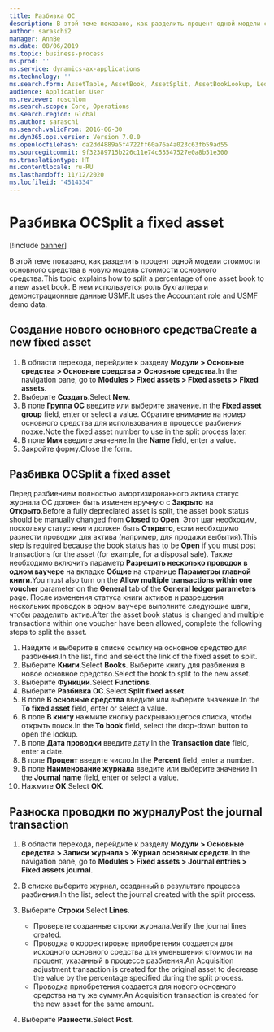 ```yaml
---
title: Разбивка ОС
description: В этой теме показано, как разделить процент одной модели стоимости основного средства в новую модель стоимости основного средства.
author: saraschi2
manager: AnnBe
ms.date: 08/06/2019
ms.topic: business-process
ms.prod: ''
ms.service: dynamics-ax-applications
ms.technology: ''
ms.search.form: AssetTable, AssetBook, AssetSplit, AssetBookLookup, LedgerJournalTable, LedgerJournalTransAsset
audience: Application User
ms.reviewer: roschlom
ms.search.scope: Core, Operations
ms.search.region: Global
ms.author: saraschi
ms.search.validFrom: 2016-06-30
ms.dyn365.ops.version: Version 7.0.0
ms.openlocfilehash: da2dd4889a5f4722ff60a76a4a023c63fb59ad55
ms.sourcegitcommit: 9f32389715b226c11e74c53547527e0a8b51e300
ms.translationtype: HT
ms.contentlocale: ru-RU
ms.lasthandoff: 11/12/2020
ms.locfileid: "4514334"
---
```

# <a name="split-a-fixed-asset"></a><span data-ttu-id="757cf-103">Разбивка ОС</span><span class="sxs-lookup"><span data-stu-id="757cf-103">Split a fixed asset</span></span>

[!include [banner](../../includes/banner.md)]

<span data-ttu-id="757cf-104">В этой теме показано, как разделить процент одной модели стоимости основного средства в новую модель стоимости основного средства.</span><span class="sxs-lookup"><span data-stu-id="757cf-104">This topic explains how to split a percentage of one asset book to a new asset book.</span></span> <span data-ttu-id="757cf-105">В нем используется роль бухгалтера и демонстрационные данные USMF.</span><span class="sxs-lookup"><span data-stu-id="757cf-105">It uses the Accountant role and USMF demo data.</span></span>

## <a name="create-a-new-fixed-asset"></a><span data-ttu-id="757cf-106">Создание нового основного средства</span><span class="sxs-lookup"><span data-stu-id="757cf-106">Create a new fixed asset</span></span>

1. <span data-ttu-id="757cf-107">В области перехода, перейдите к разделу **Модули \> Основные средства \> Основные средства \> Основные средства**.</span><span class="sxs-lookup"><span data-stu-id="757cf-107">In the navigation pane, go to **Modules \> Fixed assets \> Fixed assets \> Fixed assets**.</span></span>
2. <span data-ttu-id="757cf-108">Выберите **Создать**.</span><span class="sxs-lookup"><span data-stu-id="757cf-108">Select **New**.</span></span>
3. <span data-ttu-id="757cf-109">В поле **Группа ОС** введите или выберите значение.</span><span class="sxs-lookup"><span data-stu-id="757cf-109">In the **Fixed asset group** field, enter or select a value.</span></span> <span data-ttu-id="757cf-110">Обратите внимание на номер основного средства для использования в процессе разбиения позже.</span><span class="sxs-lookup"><span data-stu-id="757cf-110">Note the fixed asset number to use in the split process later.</span></span>
4. <span data-ttu-id="757cf-111">В поле **Имя** введите значение.</span><span class="sxs-lookup"><span data-stu-id="757cf-111">In the **Name** field, enter a value.</span></span>
5. <span data-ttu-id="757cf-112">Закройте форму.</span><span class="sxs-lookup"><span data-stu-id="757cf-112">Close the form.</span></span>

## <a name="split-a-fixed-asset"></a><span data-ttu-id="757cf-113">Разбивка ОС</span><span class="sxs-lookup"><span data-stu-id="757cf-113">Split a fixed asset</span></span>

<span data-ttu-id="757cf-114">Перед разбиением полностью амортизированного актива статус журнала ОС должен быть изменен вручную с **Закрыто** на **Открыто**.</span><span class="sxs-lookup"><span data-stu-id="757cf-114">Before a fully depreciated asset is split, the asset book status should be manually changed from **Closed** to **Open**.</span></span> <span data-ttu-id="757cf-115">Этот шаг необходим, поскольку статус книги должен быть **Открыто**, если необходимо разнести проводки для актива (например, для продажи выбытия).</span><span class="sxs-lookup"><span data-stu-id="757cf-115">This step is required because the book status has to be **Open** if you must post transactions for the asset (for example, for a disposal sale).</span></span> <span data-ttu-id="757cf-116">Также необходимо включить параметр **Разрешить несколько проводок в одном ваучере** на вкладке **Общие** на странице **Параметры главной книги**.</span><span class="sxs-lookup"><span data-stu-id="757cf-116">You must also turn on the **Allow multiple transactions within one voucher** parameter on the **General** tab of the **General ledger parameters** page.</span></span> <span data-ttu-id="757cf-117">После изменения статуса книги активов и разрешения нескольких проводок в одном ваучере выполните следующие шаги, чтобы разделить актив.</span><span class="sxs-lookup"><span data-stu-id="757cf-117">After the asset book status is changed and multiple transactions within one voucher have been allowed, complete the following steps to split the asset.</span></span>

1. <span data-ttu-id="757cf-118">Найдите и выберите в списке ссылку на основное средство для разбиения.</span><span class="sxs-lookup"><span data-stu-id="757cf-118">In the list, find and select the link of the fixed asset to split.</span></span>
2. <span data-ttu-id="757cf-119">Выберите **Книги**.</span><span class="sxs-lookup"><span data-stu-id="757cf-119">Select **Books**.</span></span> <span data-ttu-id="757cf-120">Выберите книгу для разбиения в новое основное средство.</span><span class="sxs-lookup"><span data-stu-id="757cf-120">Select the book to split to the new asset.</span></span>
3. <span data-ttu-id="757cf-121">Выберите **Функции**.</span><span class="sxs-lookup"><span data-stu-id="757cf-121">Select **Functions**.</span></span>
4. <span data-ttu-id="757cf-122">Выберите **Разбивка ОС**.</span><span class="sxs-lookup"><span data-stu-id="757cf-122">Select **Split fixed asset**.</span></span>
5. <span data-ttu-id="757cf-123">В поле **В основные средства** введите или выберите значение.</span><span class="sxs-lookup"><span data-stu-id="757cf-123">In the **To fixed asset** field, enter or select a value.</span></span>
6. <span data-ttu-id="757cf-124">В поле **В книгу** нажмите кнопку раскрывающегося списка, чтобы открыть поиск.</span><span class="sxs-lookup"><span data-stu-id="757cf-124">In the **To book** field, select the drop-down button to open the lookup.</span></span>
7. <span data-ttu-id="757cf-125">В поле **Дата проводки** введите дату.</span><span class="sxs-lookup"><span data-stu-id="757cf-125">In the **Transaction date** field, enter a date.</span></span>
8. <span data-ttu-id="757cf-126">В поле **Процент** введите число.</span><span class="sxs-lookup"><span data-stu-id="757cf-126">In the **Percent** field, enter a number.</span></span>
9. <span data-ttu-id="757cf-127">В поле **Наименование журнала** введите или выберите значение.</span><span class="sxs-lookup"><span data-stu-id="757cf-127">In the **Journal name** field, enter or select a value.</span></span>
10. <span data-ttu-id="757cf-128">Нажмите **ОК**.</span><span class="sxs-lookup"><span data-stu-id="757cf-128">Select **OK**.</span></span>

## <a name="post-the-journal-transaction"></a><span data-ttu-id="757cf-129">Разноска проводки по журналу</span><span class="sxs-lookup"><span data-stu-id="757cf-129">Post the journal transaction</span></span>

1. <span data-ttu-id="757cf-130">В области перехода, перейдите к разделу **Модули \> Основные средства \> Записи журнала \> Журнал основных средств**.</span><span class="sxs-lookup"><span data-stu-id="757cf-130">In the navigation pane, go to **Modules \> Fixed assets \> Journal entries \> Fixed assets journal**.</span></span>
2. <span data-ttu-id="757cf-131">В списке выберите журнал, созданный в результате процесса разбиения.</span><span class="sxs-lookup"><span data-stu-id="757cf-131">In the list, select the journal created with the split process.</span></span>
3. <span data-ttu-id="757cf-132">Выберите **Строки**.</span><span class="sxs-lookup"><span data-stu-id="757cf-132">Select **Lines**.</span></span>

    - <span data-ttu-id="757cf-133">Проверьте созданные строки журнала.</span><span class="sxs-lookup"><span data-stu-id="757cf-133">Verify the journal lines created.</span></span>
    - <span data-ttu-id="757cf-134">Проводка о корректировке приобретения создается для исходного основного средства для уменьшения стоимости на процент, указанный в процессе разбиения.</span><span class="sxs-lookup"><span data-stu-id="757cf-134">An Acquisition adjustment transaction is created for the original asset to decrease the value by the percentage specified during the split process.</span></span>
    - <span data-ttu-id="757cf-135">Проводка приобретения создается для нового основного средства на ту же сумму.</span><span class="sxs-lookup"><span data-stu-id="757cf-135">An Acquisition transaction is created for the new asset for the same amount.</span></span>

4. <span data-ttu-id="757cf-136">Выберите **Разнести**.</span><span class="sxs-lookup"><span data-stu-id="757cf-136">Select **Post**.</span></span>
